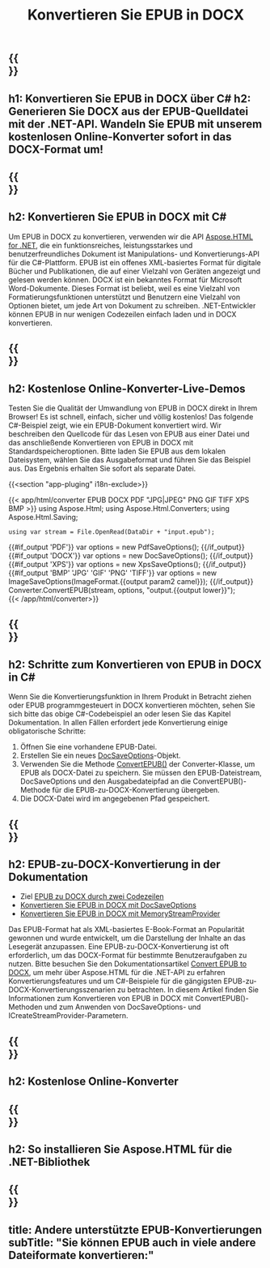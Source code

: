 ﻿---
translation: true
template: /templates/_template-conversion-child.md
title: Konvertieren Sie EPUB in DOCX
description: Beispielcode für die Umwandlung von EPUB in DOCX C#. Probieren Sie den Online-EPUB-zu-DOCX-Konverter kostenlos aus!
url: /net/conversion/epub-to-docx/
family: html
platformtag: net
feature: conversion
informat: EPUB
outformat: DOCX
otherformats: PDF DOCX XPS GIF JPEG PNG TIFF BMP
---

{{<section banner>}}
---
h1: Konvertieren Sie EPUB in DOCX über C#
h2: Generieren Sie DOCX aus der EPUB-Quelldatei mit der .NET-API. Wandeln Sie EPUB mit unserem kostenlosen Online-Konverter sofort in das DOCX-Format um!
---

{{<section overview>}}
---
h2: Konvertieren Sie EPUB in DOCX mit C#
---

Um EPUB in DOCX zu konvertieren, verwenden wir die API [Aspose.HTML for .NET](https://products.aspose.com/html/{{lang.url-fragment}}net/), die ein funktionsreiches, leistungsstarkes und benutzerfreundliches Dokument ist Manipulations- und Konvertierungs-API für die C#-Plattform. EPUB ist ein offenes XML-basiertes Format für digitale Bücher und Publikationen, die auf einer Vielzahl von Geräten angezeigt und gelesen werden können. DOCX ist ein bekanntes Format für Microsoft Word-Dokumente. Dieses Format ist beliebt, weil es eine Vielzahl von Formatierungsfunktionen unterstützt und Benutzern eine Vielzahl von Optionen bietet, um jede Art von Dokument zu schreiben. .NET-Entwickler können EPUB in nur wenigen Codezeilen einfach laden und in DOCX konvertieren.

{{<section demos>}}
---
h2: Kostenlose Online-Konverter-Live-Demos
---

Testen Sie die Qualität der Umwandlung von EPUB in DOCX direkt in Ihrem Browser! Es ist schnell, einfach, sicher und völlig kostenlos! Das folgende C#-Beispiel zeigt, wie ein EPUB-Dokument konvertiert wird. Wir beschreiben den Quellcode für das Lesen von EPUB aus einer Datei und das anschließende Konvertieren von EPUB in DOCX mit Standardspeicheroptionen. Bitte laden Sie EPUB aus dem lokalen Dateisystem, wählen Sie das Ausgabeformat und führen Sie das Beispiel aus. Das Ergebnis erhalten Sie sofort als separate Datei.

{{<section "app-pluging" i18n-exclude>}}

{{< app/html/converter EPUB DOCX PDF "JPG|JPEG" PNG GIF TIFF XPS BMP >}}
using Aspose.Html;
using Aspose.Html.Converters;
using Aspose.Html.Saving;

    using var stream = File.OpenRead(DataDir + "input.epub");
{{#if_output 'PDF'}}
    var options = new PdfSaveOptions();
{{/if_output}}
{{#if_output 'DOCX'}}
    var options = new DocSaveOptions();
{{/if_output}}
{{#if_output 'XPS'}}
    var options = new XpsSaveOptions();
{{/if_output}}
{{#if_output 'BMP' 'JPG' 'GIF' 'PNG' 'TIFF'}}
    var options = new ImageSaveOptions(ImageFormat.{{output param2 camel}});
{{/if_output}}
    Converter.ConvertEPUB(stream, options, "output.{{output lower}}");   
{{< /app/html/converter>}}


{{<section steps>}}
---
h2: Schritte zum Konvertieren von EPUB in DOCX in C#
---

Wenn Sie die Konvertierungsfunktion in Ihrem Produkt in Betracht ziehen oder EPUB programmgesteuert in DOCX konvertieren möchten, sehen Sie sich bitte das obige C#-Codebeispiel an oder lesen Sie das Kapitel Dokumentation. In allen Fällen erfordert jede Konvertierung einige obligatorische Schritte:
1. Öffnen Sie eine vorhandene EPUB-Datei.
1. Erstellen Sie ein neues [DocSaveOptions](https://reference.aspose.com/html/net/aspose.html.saving/docsaveoptions/)-Objekt.
1. Verwenden Sie die Methode [ConvertEPUB()](https://reference.aspose.com/html/net/aspose.html.converters.converter/convertepub/) der Converter-Klasse, um EPUB als DOCX-Datei zu speichern. Sie müssen den EPUB-Dateistream, DocSaveOptions und den Ausgabedateipfad an die ConvertEPUB()-Methode für die EPUB-zu-DOCX-Konvertierung übergeben.
1. Die DOCX-Datei wird im angegebenen Pfad gespeichert.




{{<section documentation>}}
---
h2: EPUB-zu-DOCX-Konvertierung in der Dokumentation
---

  - Ziel <a href="https://docs.aspose.com/html/net/converting-between-formats/epub-to-docx/#epub-to-docx-by-two-lines-of-code" target="_blank">EPUB zu DOCX durch zwei Codezeilen</a>
  - <a href="https://docs.aspose.com/html/net/converting-between-formats/epub-to-docx/#convert-epub-to-docx-using-docsaveoptions" target="_blank" >Konvertieren Sie EPUB in DOCX mit DocSaveOptions</a>
  - <a href="https://docs.aspose.com/html/net/converting-between-formats/epub-to-docx/#output-stream-providers" target="_blank">Konvertieren Sie EPUB in DOCX mit MemoryStreamProvider</a>

Das EPUB-Format hat als XML-basiertes E-Book-Format an Popularität gewonnen und wurde entwickelt, um die Darstellung der Inhalte an das Lesegerät anzupassen. Eine EPUB-zu-DOCX-Konvertierung ist oft erforderlich, um das DOCX-Format für bestimmte Benutzeraufgaben zu nutzen. Bitte besuchen Sie den Dokumentationsartikel [Convert EPUB to DOCX](https://docs.aspose.com/html/net/converting-between-formats/epub-to-docx/), um mehr über Aspose.HTML für die .NET-API zu erfahren Konvertierungsfeatures und um C#-Beispiele für die gängigsten EPUB-zu-DOCX-Konvertierungsszenarien zu betrachten. In diesem Artikel finden Sie Informationen zum Konvertieren von EPUB in DOCX mit ConvertEPUB()-Methoden und zum Anwenden von DocSaveOptions- und ICreateStreamProvider-Parametern.

{{<section online-converters>}}
---
h2: Kostenlose Online-Konverter
---

{{<section get-started>}}
---
h2: So installieren Sie Aspose.HTML für die .NET-Bibliothek
---

{{<section other-conversions>}}
---
title: Andere unterstützte EPUB-Konvertierungen
subTitle: "Sie können EPUB auch in viele andere Dateiformate konvertieren:"
---